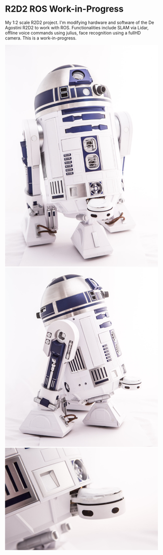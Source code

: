 # R2D2 ROS Work-in-Progress
My 1:2 scale R2D2 project. I'm modifying hardware and software of the De Agostini R2D2 to work with ROS. Functionalities include SLAM via Lidar, offline voice commands using julius, face recognition using a fullHD camera. This is a work-in-progress.

![Alt R2D2_front](images/R2D2_front.jpg?raw=true "R2D2_front")
![Alt R2D2_front](images/R2D2_side.jpg?raw=true "R2D2_side")
![Alt R2D2_front](images/R2D2_lidar.jpg?raw=true "R2D2_lidar")
